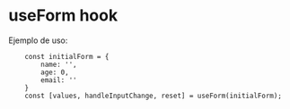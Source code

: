 # useForm hook

Ejemplo de uso:

```
    const initialForm = {
        name: '',
        age: 0,
        email: ''
    }
    const [values, handleInputChange, reset] = useForm(initialForm);
```
